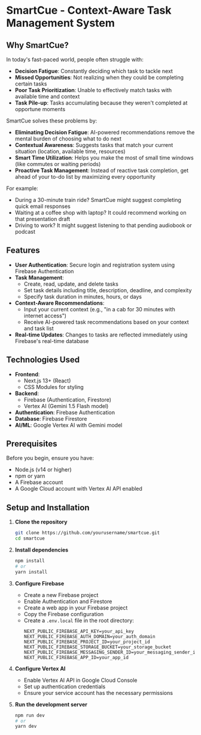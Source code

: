 # SmartCue - Context-Aware Task Management System

## Why SmartCue?

In today's fast-paced world, people often struggle with:
- **Decision Fatigue**: Constantly deciding which task to tackle next
- **Missed Opportunities**: Not realizing when they could be completing certain tasks
- **Poor Task Prioritization**: Unable to effectively match tasks with available time and context
- **Task Pile-up**: Tasks accumulating because they weren't completed at opportune moments

SmartCue solves these problems by:
- **Eliminating Decision Fatigue**: AI-powered recommendations remove the mental burden of choosing what to do next
- **Contextual Awareness**: Suggests tasks that match your current situation (location, available time, resources)
- **Smart Time Utilization**: Helps you make the most of small time windows (like commutes or waiting periods)
- **Proactive Task Management**: Instead of reactive task completion, get ahead of your to-do list by maximizing every opportunity

For example:
- During a 30-minute train ride? SmartCue might suggest completing quick email responses
- Waiting at a coffee shop with laptop? It could recommend working on that presentation draft
- Driving to work? It might suggest listening to that pending audiobook or podcast

## Features

- **User Authentication**: Secure login and registration system using Firebase Authentication
- **Task Management**: 
  - Create, read, update, and delete tasks
  - Set task details including title, description, deadline, and complexity
  - Specify task duration in minutes, hours, or days
- **Context-Aware Recommendations**: 
  - Input your current context (e.g., "in a cab for 30 minutes with internet access")
  - Receive AI-powered task recommendations based on your context and task list
- **Real-time Updates**: Changes to tasks are reflected immediately using Firebase's real-time database

## Technologies Used

- **Frontend**: 
  - Next.js 13+ (React)
  - CSS Modules for styling
- **Backend**: 
  - Firebase (Authentication, Firestore)
  - Vertex AI (Gemini 1.5 Flash model)
- **Authentication**: Firebase Authentication
- **Database**: Firebase Firestore
- **AI/ML**: Google Vertex AI with Gemini model

## Prerequisites

Before you begin, ensure you have:
- Node.js (v14 or higher)
- npm or yarn
- A Firebase account
- A Google Cloud account with Vertex AI API enabled

## Setup and Installation

1. **Clone the repository**
   ```bash
   git clone https://github.com/yourusername/smartcue.git
   cd smartcue
   ```

2. **Install dependencies**
   ```bash
   npm install
   # or
   yarn install
   ```

3. **Configure Firebase**
   - Create a new Firebase project
   - Enable Authentication and Firestore
   - Create a web app in your Firebase project
   - Copy the Firebase configuration
   - Create a `.env.local` file in the root directory:
     ```
     NEXT_PUBLIC_FIREBASE_API_KEY=your_api_key
     NEXT_PUBLIC_FIREBASE_AUTH_DOMAIN=your_auth_domain
     NEXT_PUBLIC_FIREBASE_PROJECT_ID=your_project_id
     NEXT_PUBLIC_FIREBASE_STORAGE_BUCKET=your_storage_bucket
     NEXT_PUBLIC_FIREBASE_MESSAGING_SENDER_ID=your_messaging_sender_id
     NEXT_PUBLIC_FIREBASE_APP_ID=your_app_id
     ```

4. **Configure Vertex AI**
   - Enable Vertex AI API in Google Cloud Console
   - Set up authentication credentials
   - Ensure your service account has the necessary permissions

5. **Run the development server**
   ```bash
   npm run dev
   # or
   yarn dev
   ```
